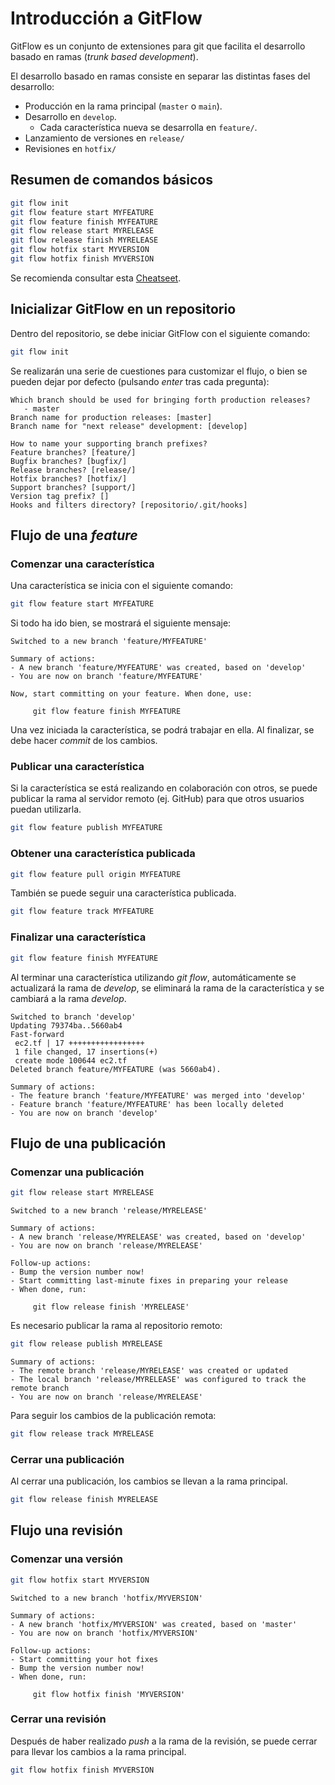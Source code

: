 # Introducción a GitFlow

GitFlow es un conjunto de extensiones para git que facilita el desarrollo basado en ramas (*trunk based development*).  

El desarrollo basado en ramas consiste en separar las distintas fases del desarrollo:

- Producción en la rama principal (`master` o `main`).
- Desarrollo en `develop`.
  - Cada característica nueva se desarrolla en `feature/`.
- Lanzamiento de versiones en `release/`
- Revisiones en `hotfix/`

## Resumen de comandos básicos

```bash
git flow init
git flow feature start MYFEATURE
git flow feature finish MYFEATURE
git flow release start MYRELEASE
git flow release finish MYRELEASE
git flow hotfix start MYVERSION
git flow hotfix finish MYVERSION
```
Se recomienda consultar esta [Cheatseet](https://danielkummer.github.io/git-flow-cheatsheet/#commands).  

## Inicializar GitFlow en un repositorio
Dentro del repositorio, se debe iniciar GitFlow con el siguiente comando:

```bash
git flow init
```

Se realizarán una serie de cuestiones para customizar el flujo, o bien se pueden dejar por defecto (pulsando *enter* tras cada pregunta):

```
Which branch should be used for bringing forth production releases?
   - master
Branch name for production releases: [master]
Branch name for "next release" development: [develop]

How to name your supporting branch prefixes?
Feature branches? [feature/]
Bugfix branches? [bugfix/]
Release branches? [release/]
Hotfix branches? [hotfix/]
Support branches? [support/]
Version tag prefix? []
Hooks and filters directory? [repositorio/.git/hooks]
```

## Flujo de una *feature*

### Comenzar una característica

Una característica se inicia con el siguiente comando:  

```bash
git flow feature start MYFEATURE
```

Si todo ha ido bien, se mostrará el siguiente mensaje:  

```
Switched to a new branch 'feature/MYFEATURE'

Summary of actions:
- A new branch 'feature/MYFEATURE' was created, based on 'develop'
- You are now on branch 'feature/MYFEATURE'

Now, start committing on your feature. When done, use:

     git flow feature finish MYFEATURE
```

Una vez iniciada la característica, se podrá trabajar en ella. Al finalizar, se debe hacer *commit* de los cambios.

### Publicar una característica

Si la característica se está realizando en colaboración con otros, se puede publicar la rama al servidor remoto (ej. GitHub) para que otros usuarios puedan utilizarla.

```bash
git flow feature publish MYFEATURE
```

### Obtener una característica publicada

```bash
git flow feature pull origin MYFEATURE
```

También se puede seguir una característica publicada.

```bash
git flow feature track MYFEATURE
```

### Finalizar una característica

```bash
git flow feature finish MYFEATURE
```

Al terminar una característica utilizando *git flow*, automáticamente se actualizará la rama de *develop*, se eliminará la rama de la característica y se cambiará a la rama *develop*.

```
Switched to branch 'develop'
Updating 79374ba..5660ab4
Fast-forward
 ec2.tf | 17 +++++++++++++++++
 1 file changed, 17 insertions(+)
 create mode 100644 ec2.tf
Deleted branch feature/MYFEATURE (was 5660ab4).

Summary of actions:
- The feature branch 'feature/MYFEATURE' was merged into 'develop'
- Feature branch 'feature/MYFEATURE' has been locally deleted
- You are now on branch 'develop'
```

## Flujo de una publicación

### Comenzar una publicación

```bash
git flow release start MYRELEASE
```

```
Switched to a new branch 'release/MYRELEASE'

Summary of actions:
- A new branch 'release/MYRELEASE' was created, based on 'develop'
- You are now on branch 'release/MYRELEASE'

Follow-up actions:
- Bump the version number now!
- Start committing last-minute fixes in preparing your release
- When done, run:

     git flow release finish 'MYRELEASE'
```

Es necesario publicar la rama al repositorio remoto:

```bash
git flow release publish MYRELEASE
```

```
Summary of actions:
- The remote branch 'release/MYRELEASE' was created or updated
- The local branch 'release/MYRELEASE' was configured to track the remote branch
- You are now on branch 'release/MYRELEASE'
```

Para seguir los cambios de la publicación remota:  

```bash
git flow release track MYRELEASE
```

### Cerrar una publicación

Al cerrar una publicación, los cambios se llevan a la rama principal.

```bash
git flow release finish MYRELEASE
```
## Flujo una revisión

### Comenzar una versión

```bash
git flow hotfix start MYVERSION
```

```
Switched to a new branch 'hotfix/MYVERSION'

Summary of actions:
- A new branch 'hotfix/MYVERSION' was created, based on 'master'
- You are now on branch 'hotfix/MYVERSION'

Follow-up actions:
- Start committing your hot fixes
- Bump the version number now!
- When done, run:

     git flow hotfix finish 'MYVERSION'
```

### Cerrar una revisión

Después de haber realizado *push* a la rama de la revisión, se puede cerrar para llevar los cambios a la rama principal.

```bash
git flow hotfix finish MYVERSION
```
